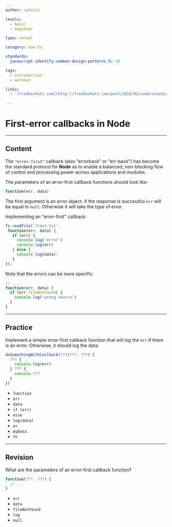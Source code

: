```yaml
---
author: catalin

levels:
  - basic
  - beginner

type: normal

category: how to

standards:
  javascript.identify-common-design-patterns.5: 10

tags:
  - introduction
  - workout

links:
  - '[fredkschott.com](http://fredkschott.com/post/2014/03/understanding-error-first-callbacks-in-node-js/){website}'

---
```

# First-error callbacks in **Node**

---
## Content

The `"error-first"` callback (also "errorback" or "err-back") has become the standard protocol for **Node** as to enable a balanced, non-blocking flow of control and processing power across applications and modules.

The parameters of an error-first callback functions should look like:

```javascript
function(err, data)
```

The first argument is an error object. If the response is successful `err` will be equal to `null`. Otherwise it will take the type of error.

Implementing an "error-first" callback:

```javascript
fs.readFile('/text.txt',
 function(err, data) {
   if (err) {
     console.log('error')
     console.log(err)
   } else {
     console.log(data);
   }
});
```

Note that the errors can be more specific:

```javascript
// ...
function(err, data) {
  if (err.fileNotFound) {
    console.log('wrong source')
  }
}

```

---
## Practice

Implement a simple error-first callback function that will log the `err` if there is an error. Otherwise, it should log the data:

```javascript
doSomethingWithCallback(???(???, ???) {
  ??? {
    console.log(err)
  } ??? {
    console.???
  }
})
```

* `function`
* `err`
* `data`
* `if (err)`
* `else`
* `log(data)`
* `er`
* `myData`
* `fn`

---
## Revision

What are the parameters of an error-first callback function?

```javascript
function(???, ???) {
  // ...
}
```

* `err`
* `data`
* `fileNotFound`
* `log`
* `null`
